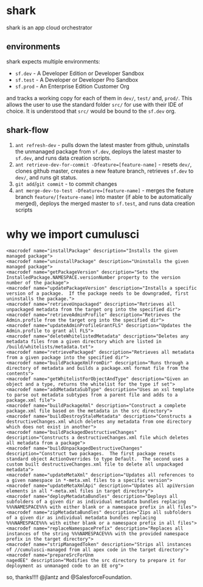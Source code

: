 # shark

shark is an app cloud orchestrator

## environments

shark expects multiple environments:
* `sf.dev`  - A Developer Edition or Developer Sandbox
* `sf.test` - A Developer or Developer Pro Sandbox
* `sf.prod` - An Enterprise Edition Customer Org

and tracks a working copy for each of them in `dev/`, `test/` and, `prod/`. This allows the user to use the standard folder `src/` for use with their IDE of choice. It is understood that `src/` would be bound to the `sf.dev` org.

## shark-flow
1) `ant refresh-dev` - pulls down the latest master from github, uninstalls the unmanaged package from `sf.dev`, deploys the latest master to `sf.dev`, and runs data creation scripts.
2) `ant retrieve-dev-for-commit -Dfeature=[feature-name]` - resets `dev/`, clones github master, creates a new feature branch, retrieves `sf.dev` to `dev/`, and runs git status.
3) `git add`/`git commit` - to commit changes
4) `ant merge-dev-to-test -Dfeature=[feature-name]` - merges the feature branch `feature/[feature-name]` into master (if able to be automatically merged), deploys the merged master to `sf.test`, and runs data creation scripts


# why we import cumulusci
```
<macrodef name="installPackage" description="Installs the given managed package">
<macrodef name="uninstallPackage" description="Uninstalls the given managed package">
<macrodef name="getPackageVersion" description="Sets the InstalledPackage.NAMESPACE.versionNumber property to the version number of the package">
<macrodef name="updatePackageVersion" description="Installs a specific version of a package.  If the package needs to be downgraded, first uninstalls the package.">
<macrodef name="retrieveUnpackaged" description="Retrieves all unpackaged metadata from the target org into the specified dir">
<macrodef name="retrieveAdminProfile" description="Retrieves the Admin.profile from the target org into the specified dir">
<macrodef name="updateAdminProfileGrantFLS" description="Updates the Admin.profile to grant all FLS">
<macrodef name="deleteWhitelistedMetadata" description="Deletes any metadata files from a given directory which are listed in /build/whitelists/metadata.txt">
<macrodef name="retrievePackaged" description="Retrieves all metadata from a given package into the specified dir">
<macrodef name="buildPackageXmlFromDir" description="Runs through a directory of metadata and builds a package.xml format file from the contents">
<macrodef name="getWhitelistForObjectAndType" description="Given an object and a type, returns the whitelist for the type if set">
<macrodef name="addMetadataSubType" description="Uses an xsl template to parse out metadata subtypes from a parent file and adds to a package.xml file">
<macrodef name="buildPackageXml" description="Construct a complete package.xml file based on the metadata in the src directory">
<macrodef name="buildDestroyStaleMetadata" description="Constructs a destructiveChanges.xml which deletes any metadata from one directory which does not exist in another">
<macrodef name="buildPackagedDestructiveChanges" description="Constructs a destructiveChanges.xml file which deletes all metadata from a package">
<macrodef name="buildUnpackagedDestructiveChanges" description="Construct two packages.  The first package resets standard object ActionOverrides to type Default.  The second uses a custom built destructiveChanges.xml file to delete all unpackaged metadata">
<macrodef name="updateMetaXml" description="Updates all references to a given namespace in *-meta.xml files to a specific version">
<macrodef name="updateMetaXmlApi" description="Updates all apiVersion elements in all *-meta.xml files in target directory">
<macrodef name="deployMetadataBundles" description="Deploys all subfolders of a given dir as individual metadata bundles replacing %%%NAMESPACE%%% with either blank or a namespace prefix in all files">
<macrodef name="zipMetadataBundles" description="Zips all subfolders of a given dir as individual metadata bundles replacing %%%NAMESPACE%%% with either blank or a namespace prefix in all files">
<macrodef name="replaceNamespacePrefix" description="Replaces all instances of the string %%%NAMESPACE%%% with the provided namespace prefix in the target directory">
<macrodef name="stripManagedToken" description="Strips all instances of //cumulusci-managed from all apex code in the target directory">
<macrodef name="prepareSrcForUnm
nagedEE" description="Modifies the src directory to prepare it for deployment as unmanaged code to an EE org">
```
so, thanks!!!! @jlantz and @SalesforceFoundation.
